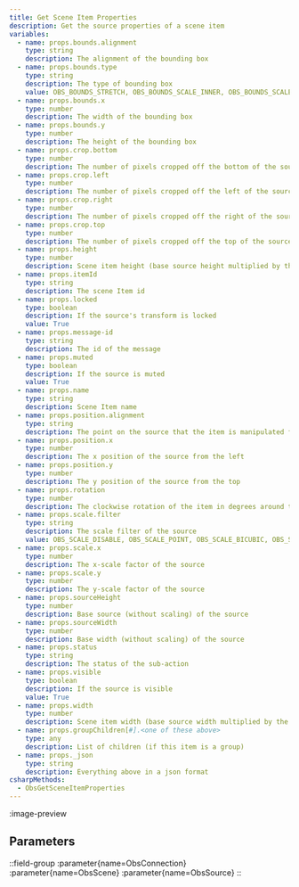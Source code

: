 ```yaml
---
title: Get Scene Item Properties
description: Get the source properties of a scene item
variables:
  - name: props.bounds.alignment
    type: string
    description: The alignment of the bounding box
  - name: props.bounds.type
    type: string
    description: The type of bounding box
    value: OBS_BOUNDS_STRETCH, OBS_BOUNDS_SCALE_INNER, OBS_BOUNDS_SCALE_OUTER, OBS_BOUNDS_SCALE_TO_WIDTH, OBS_BOUNDS_SCALE_TO_HEIGHT, OBS_BOUNDS_MAX_ONLY or OBS_BOUNDS_NONE
  - name: props.bounds.x
    type: number
    description: The width of the bounding box
  - name: props.bounds.y
    type: number
    description: The height of the bounding box
  - name: props.crop.bottom
    type: number
    description: The number of pixels cropped off the bottom of the source before scaling
  - name: props.crop.left
    type: number
    description: The number of pixels cropped off the left of the source before scaling
  - name: props.crop.right
    type: number
    description: The number of pixels cropped off the right of the source before scaling
  - name: props.crop.top
    type: number
    description: The number of pixels cropped off the top of the source before scaling
  - name: props.height
    type: number
    description: Scene item height (base source height multiplied by the vertical scaling factor)
  - name: props.itemId
    type: string
    description: The scene Item id
  - name: props.locked
    type: boolean
    description: If the source's transform is locked
    value: True
  - name: props.message-id
    type: string
    description: The id of the message
  - name: props.muted
    type: boolean
    description: If the source is muted
    value: True
  - name: props.name
    type: string
    description: Scene Item name
  - name: props.position.alignment
    type: string
    description: The point on the source that the item is manipulated from. The sum of 1=Left or 2=Right, and 4=Top or 8=Bottom, or omit to centre on that axis
  - name: props.position.x
    type: number
    description: The x position of the source from the left
  - name: props.position.y
    type: number
    description: The y position of the source from the top
  - name: props.rotation
    type: number
    description: The clockwise rotation of the item in degrees around the point of alignment
  - name: props.scale.filter
    type: string
    description: The scale filter of the source
    value: OBS_SCALE_DISABLE, OBS_SCALE_POINT, OBS_SCALE_BICUBIC, OBS_SCALE_BILINEAR, OBS_SCALE_LANCZOS or OBS_SCALE_AREA
  - name: props.scale.x
    type: number
    description: The x-scale factor of the source
  - name: props.scale.y
    type: number
    description: The y-scale factor of the source
  - name: props.sourceHeight
    type: number
    description: Base source (without scaling) of the source
  - name: props.sourceWidth
    type: number
    description: Base width (without scaling) of the source
  - name: props.status
    type: string
    description: The status of the sub-action
  - name: props.visible
    type: boolean
    description: If the source is visible
    value: True
  - name: props.width
    type: number
    description: Scene item width (base source width multiplied by the horizontal scaling factor)
  - name: props.groupChildren[#].<one of these above>
    type: any
    description: List of children (if this item is a group)
  - name: props._json
    type: string
    description: Everything above in a json format
csharpMethods:
  - ObsGetSceneItemProperties
---
```


:image-preview

## Parameters
::field-group
  :parameter{name=ObsConnection}
  :parameter{name=ObsScene}
  :parameter{name=ObsSource}
::